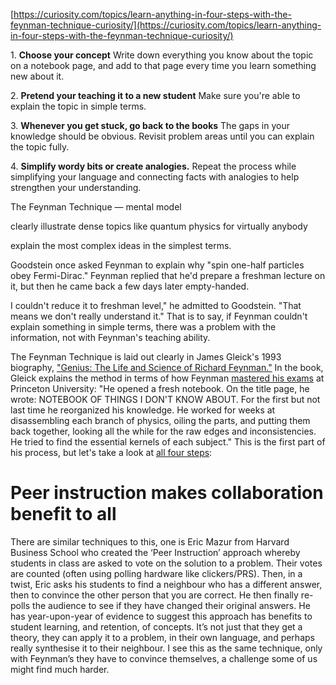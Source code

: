 [https://curiosity.com/topics/learn-anything-in-four-steps-with-the-feynman-technique-curiosity/](https://curiosity.com/topics/learn-anything-in-four-steps-with-the-feynman-technique-curiosity/)


1. **Choose your concept** Write down everything you know about the topic on a notebook page, and add to that page every time you learn something new about it.

2. **Pretend your teaching it to a new student** Make sure you're able to explain the topic in simple terms.

3. **Whenever you get stuck, go back to the books** The gaps in your knowledge should be obvious. Revisit problem areas until you can explain the topic fully.

4. **Simplify wordy bits or create analogies.** Repeat the process while simplifying your language and connecting facts with analogies to help strengthen your understanding.

The Feynman Technique — mental model

clearly illustrate dense topics like quantum physics for virtually anybody

explain the most complex ideas in the simplest terms.

Goodstein once asked Feynman to explain why "spin one-half particles obey Fermi-Dirac." Feynman replied that he'd prepare a freshman lecture on it, but then he came back a few days later empty-handed.

I couldn't reduce it to freshman level," he admitted to Goodstein. "That means we don't really understand it." That is to say, if Feynman couldn't explain something in simple terms, there was a problem with the information, not with Feynman's teaching ability.

The Feynman Technique is laid out clearly in James Gleick's 1993 biography, ["Genius: The Life and Science of Richard Feynman."](https://www.amazon.com/gp/product/0679747044/ref=as_li_qf_sp_asin_il_tl?ie=UTF8&camp=1789&creative=9325&creativeASIN=0679747044&linkCode=as2&tag=curiositydotc-20&linkId=ZOWR5DAJUAZGTEBP) In the book, Gleick explains the method in terms of how Feynman [mastered his exams](http://calnewport.com/blog/2015/11/25/the-feynman-notebook-method/) at Princeton University: "He opened a fresh notebook. On the title page, he wrote: NOTEBOOK OF THINGS I DON'T KNOW ABOUT. For the first but not last time he reorganized his knowledge. He worked for weeks at disassembling each branch of physics, oiling the parts, and putting them back together, looking all the while for the raw edges and inconsistencies. He tried to find the essential kernels of each subject." This is the first part of his process, but let's take a look at [all four steps](http://blogs.ucl.ac.uk/digital-education/2014/02/04/learning-on-steroids-with-richard-feynman/):

Peer instruction makes collaboration benefit to all
===

There are similar techniques to this, one is Eric Mazur from Harvard Business School who created the ‘Peer Instruction’ approach whereby students in class are asked to vote on the solution to a problem. Their votes are counted (often using polling hardware like clickers/PRS).  Then, in a twist, Eric asks his students to find a neighbour who has a different answer, then to convince the other person that you are correct. He then finally  re-polls the audience to see if they have changed their original answers. He has year-upon-year of evidence to suggest this approach has benefits to student learning, and retention, of concepts. It’s not just that they get a theory, they can apply it to a problem, in their own language, and perhaps really synthesise it to their neighbour. I see this as the same technique, only with Feynman’s they have to convince themselves, a challenge some of us might find much harder.
